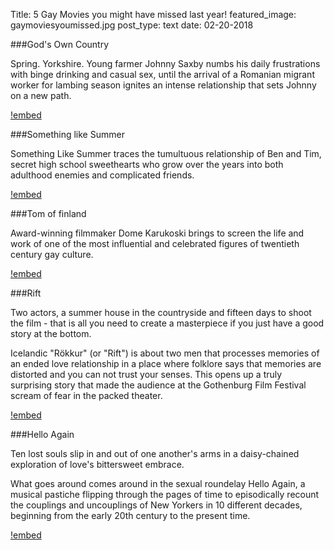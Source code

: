 Title: 5 Gay Movies you might have missed last year!
featured_image: gaymoviesyoumissed.jpg
post_type: text
date: 02-20-2018

###God's Own Country

Spring. Yorkshire. Young farmer Johnny Saxby numbs his daily frustrations with binge drinking and casual sex, until the arrival of a Romanian migrant worker for lambing season ignites an intense relationship that sets Johnny on a new path. 

[!embed](https://www.youtube.com/watch?v=q1YAhyU6-tA)

###Something like Summer

Something Like Summer traces the tumultuous relationship of Ben and Tim, secret high school sweethearts who grow over the years into both adulthood enemies and complicated friends.

[!embed](https://www.youtube.com/watch?v=g0N8GE4sggw)

###Tom of finland

Award-winning filmmaker Dome Karukoski brings to screen the life and work of one of the most influential and celebrated figures of twentieth century gay culture. 

[!embed](https://www.youtube.com/watch?v=TKFA4WrPlfo)

###Rift

Two actors, a summer house in the countryside and fifteen days to shoot the film - that is all you need to create a masterpiece if you just have a good story at the bottom.

Icelandic "Rökkur" (or "Rift") is about two men that processes memories of an ended love relationship in a place where folklore says that memories are distorted and you can not trust your senses. This opens up a truly surprising story that made the audience at the Gothenburg Film Festival scream of fear in the packed theater.

[!embed](https://www.youtube.com/watch?v=2xiuuWmraVM)

###Hello Again

Ten lost souls slip in and out of one another's arms in a daisy-chained exploration of love's bittersweet embrace. 

What goes around comes around in the sexual roundelay Hello Again, a musical pastiche flipping through the pages of time to episodically recount the couplings and uncouplings of New Yorkers in 10 different decades, beginning from the early 20th century to the present time.

[!embed](https://www.youtube.com/watch?v=j2Z-B_lsdg8)